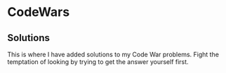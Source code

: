 # CodeWars

## Solutions
This is where I have added solutions to my Code War problems. Fight the temptation of looking by trying to get the answer yourself first.
